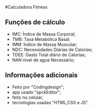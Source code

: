 #Calculadora Fitness

## Funções de cálculo

- IMC: Índice de Massa Corporal;
- TMB: Taxa Metabólica Basal;
- IMM: Índice de Massa Muscular;
- NDC: Necessidades Diárias de Calorias;
- TDEE: Gasto Total diário de Calorias;
- NAN nivel de agua Necessário;

## Informações adicionais

+ Feito por "Codingdesign";
+ app usado "spckEditor";
+ feito no celular;
+ tecnologias usadas "HTML,CSS e JS".